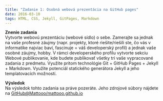 ```yaml
---
title: "Zadanie 1: Osobná webová prezentácia na GitHub pages"
date: 2016-03-10
tags: HTML, CSS, Jekyll, GitPages, Markdown
---
```

**Znenie zadania**<br>
Vytvorte webovú prezentáciu (webové sídlo) o sebe. Zamerajte sa jednak na vaše profesné záujmy (napr. projekty, ktoré riešite/riešili ste, čo vás v informatike najviac baví, fascinuje = váš developerský profil) a jednak vaše osobné záujmy, hobby.
V rámci developerského profilu vytvorte sekciu Webové publikovanie, kde budete publikovať všetky tri vaše vypracované zadania z predmetu.
Využite pritom technológie Git + GitHub Pages + Jekyll + Markdown. Využite potenciál statického generátora Jekyll a jeho templatovacích možností.

**Výsledok**<br>
Na výsledok tohto zadania sa práve pozeráte. Jeho zdrojové súbory nájdete na [GitHub@Mattooo/mattooo.github.io]({{site.data.myProfile.contacts.git.web}}/Mattooo.github.io)